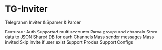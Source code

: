 # TG-Inviter
Telegramm Inviter &amp; Spamer &amp; Parcer


Features :
  Auth
  Supported multi accounts
  Parse groups and channels
  Store data to JSON
  Shared DB for each Channels
  Mass sender messages
  Mass invited
  Skip invite if user exist
  Support Proxies
  Support Configs

